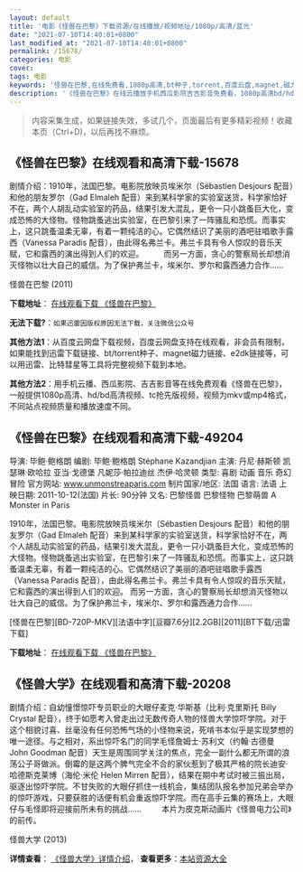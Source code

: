 ```yaml
---
layout: default
title: '电影《怪兽在巴黎》下载资源/在线播放/视频地址/1080p/高清/蓝光'
date: "2021-07-10T14:40:01+0800"
last_modified_at: "2021-07-10T14:40:01+0800"
permalink: /15678/
categories: 电影
cover:
tags: 电影
keywords: '怪兽在巴黎,在线免费看,1080p高清,bt种子,torrent,百度云盘,magnet,磁力链,迅雷下载资源'
description: '《怪兽在巴黎》在线云播放手机西瓜影院吉吉影音免费看，1080p高清bd/hd未删减完整版和tc抢先枪版，mkv/mp4格式，附带bt/torrent种子、magnet/磁力链、百度云盘、网盘资源迅雷下载链接'
---
```


>内容采集生成，如果链接失效，多试几个，页面最后有更多精彩视频！收藏本页（Ctrl+D)，以后再找不麻烦。


## 《怪兽在巴黎》在线观看和高清下载-15678

剧情介绍：1910年，法国巴黎。电影院放映员埃米尔（Sébastien Desjours 配音）和他的朋友罗尔（Gad Elmaleh 配音）来到某科学家的实验室送货，科学家恰好不在，两个人胡乱动实验室的药品，结果引发大混乱，更令一只小跳蚤巨大化，变成恐怖的大怪物。怪物跳蚤逃出实验室，在巴黎引来了一阵骚乱和恐慌。而事实上，这只跳蚤温柔无辜，有着一颗纯洁的心。它偶然结识了美丽的酒吧驻唱歌手露西（Vanessa Paradis 配音），由此得名弗兰卡。弗兰卡具有令人惊叹的音乐天赋，它和露西的演出得到人们的欢迎。  　　而另一方面，贪心的警察局长却想消灭怪物以壮大自己的威信。为了保护弗兰卡，埃米尔、罗尔和露西通力合作……


怪兽在巴黎 (2011)

**下载地址**： [在线观看下载 《怪兽在巴黎》](https://www.btbtdy.me/btdy/dy4477.html) 


**无法下载?**：`如果迅雷因版权原因无法下载，关注微信公众号 `

**其他方法1**：从百度云网盘下载视频，百度云网盘支持在线观看，非会员有限制，如果能找到迅雷下载链接、bt/torrent种子、magnet磁力链接、e2dk链接等，可以用迅雷、比特彗星等工具将完整视频下载到本地。

**其他方法2**：用手机云播、西瓜影院、吉吉影音等在线免费观看《怪兽在巴黎》，一般提供1080p高清、hd/bd高清视频、tc抢先版视频，视频为mkv或mp4格式，不同站点视频质量和播放速度不同。


## 《怪兽在巴黎》在线观看和高清下载-49204

导演: 毕鲍·鲍格朗 编剧: 毕鲍·鲍格朗 Stéphane Kazandjian 主演: 丹尼·赫斯顿 凯瑟琳·欧哈拉 亚当·戈德堡 凡妮莎·帕拉迪丝 杰伊·哈灵顿 类型: 喜剧 动画 音乐 奇幻 冒险 官方网站: www.unmonstreaparis.com 制片国家/地区: 法国 语言: 法语 上映日期: 2011-10-12(法国) 片长: 90分钟 又名: 巴黎怪兽 巴黎怪物 巴黎萌兽 A Monster in Paris

1910年，法国巴黎。电影院放映员埃米尔（Sébastien Desjours 配音）和他的朋友罗尔（Gad Elmaleh 配音）来到某科学家的实验室送货，科学家恰好不在，两个人胡乱动实验室的药品，结果引发大混乱，更令一只小跳蚤巨大化，变成恐怖的大怪物。怪物跳蚤逃出实验室，在巴黎引来了一阵骚乱和恐慌。而事实上，这只跳蚤温柔无辜，有着一颗纯洁的心。它偶然结识了美丽的酒吧驻唱歌手露西（Vanessa Paradis 配音），由此得名弗兰卡。弗兰卡具有令人惊叹的音乐天赋，它和露西的演出得到人们的欢迎。 而另一方面，贪心的警察局长却想消灭怪物以壮大自己的威信。为了保护弗兰卡，埃米尔、罗尔和露西通力合作……


[怪兽在巴黎][BD-720P-MKV][法语中字][豆瓣7.6分][2.2GB][2011][BT下载/迅雷下载]

**下载地址**： [在线观看下载 《怪兽在巴黎》](https://www.btdx8.com/torrent/a_monster_in_paris_2011.html) 


## 《怪兽大学》在线观看和高清下载-20208

剧情介绍：自幼憧憬惊吓专员职业的大眼仔麦克·华斯基（比利·克里斯托 Billy Crystal 配音），终于如愿考入曾走出过无数传奇人物的怪兽大学惊吓学院。对于这个相貌讨喜、丝毫没有任何恐怖气场的小怪物来说，死啃书本似乎是实现梦想的唯一途径。与之相对，系出惊吓名门的同学毛怪詹姆士·苏利文（约翰·古德曼 John Goodman 配音）天生是周围同学关注的焦点，完全一副什么都无所谓的浪荡公子哥做派。倒霉的是这两个脾气完全不合的家伙惹到了极其严格的院长迪安·哈德斯克莱博（海伦·米伦 Helen Mirren 配音），结果在期中考试时被三振出局，驱逐出惊吓学院。不甘失败的大眼仔抓住一线机会，集结团队报名参加兄弟会举办的惊吓游戏，只要获胜的话便有机会重返惊吓学院。而在高手云集的赛场上，大眼仔与毛怪即将迎接前所未有的挑战……  　　本片为皮克斯动画片《怪兽电力公司》的前传。


怪兽大学 (2013)

**详情查看**： [《怪兽大学》详情介绍](/movie/20208/)， **查看更多**：[本站资源大全](/movie/t/all/)


